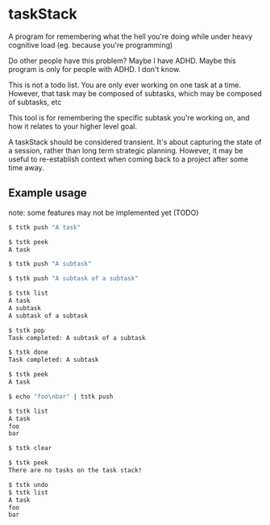 # taskStack

A program for remembering what the hell you're doing while under heavy 
cognitive load (eg. because you're programming)

Do other people have this problem? Maybe I have ADHD. Maybe this program is only for people with ADHD. I don't know.

This is not a todo list. You are only ever working on one task at a time. 
However, that task may be composed of subtasks, which may be composed of subtasks, etc

This tool is for remembering the specific subtask you're working on, and how it relates to your higher level goal.

A taskStack should be considered transient. It's about capturing the state of a session, rather
than long term strategic planning. However, it may be useful to re-establish context when coming back to a project after some time away.

## Example usage

note: some features may not be implemented yet (TODO)

```bash
$ tstk push "A task"

$ tstk peek
A task

$ tstk push "A subtask"

$ tstk push "A subtask of a subtask"

$ tstk list
A task
A subtask
A subtask of a subtask

$ tstk pop
Task completed: A subtask of a subtask

$ tstk done
Task completed: A subtask

$ tstk peek
A task

$ echo "foo\nbar" | tstk push

$ tstk list
A task
foo
bar

$ tstk clear

$ tstk peek
There are no tasks on the task stack!

$ tstk undo
$ tstk list
A task
foo
bar

```

